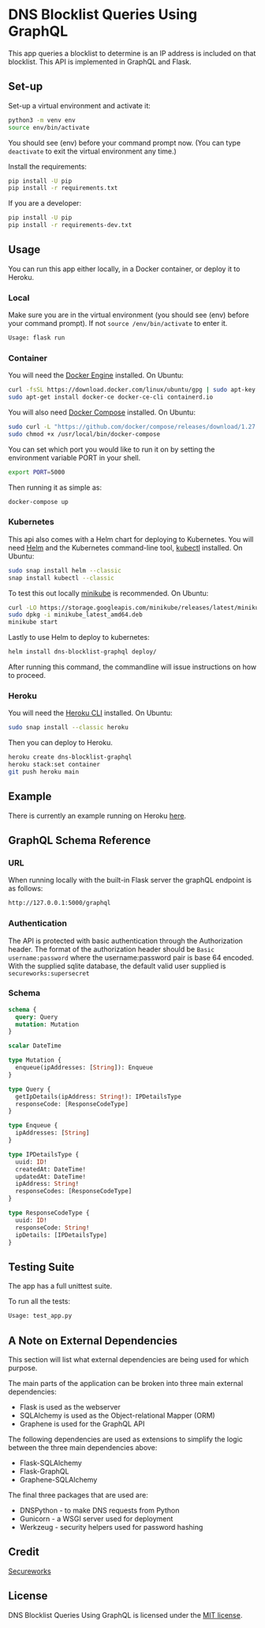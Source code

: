 # DNS Blocklist Queries Using GraphQL

This app queries a blocklist to determine is an IP address is included on that blocklist. This API is implemented in GraphQL and Flask.

## Set-up

Set-up a virtual environment and activate it:

```bash
python3 -m venv env
source env/bin/activate
```

You should see (env) before your command prompt now. (You can type `deactivate` to exit the virtual environment any time.)

Install the requirements:

```bash
pip install -U pip
pip install -r requirements.txt
```

If you are a developer:

```bash
pip install -U pip
pip install -r requirements-dev.txt
```

## Usage

You can run this app either locally, in a Docker container, or deploy it to Heroku.

### Local

Make sure you are in the virtual environment (you should see (env) before your command prompt). If not `source /env/bin/activate` to enter it.

```bash
Usage: flask run
```

### Container

You will need the [Docker Engine](https://docs.docker.com/engine/install/) installed. On Ubuntu:

```bash
curl -fsSL https://download.docker.com/linux/ubuntu/gpg | sudo apt-key add -
sudo apt-get install docker-ce docker-ce-cli containerd.io
```

You will also need [Docker Compose](https://docs.docker.com/compose/install/) installed. On Ubuntu:

```bash
sudo curl -L "https://github.com/docker/compose/releases/download/1.27.4/docker-compose-$(uname -s)-$(uname -m)" -o /usr/local/bin/docker-compose
sudo chmod +x /usr/local/bin/docker-compose
```

You can set which port you would like to run it on by setting the environment variable PORT in your shell.

```bash
export PORT=5000
```

Then running it as simple as:

```bash
docker-compose up
```

### Kubernetes

This api also comes with a Helm chart for deploying to Kubernetes. You will need [Helm](https://helm.sh/docs/intro/install/) and the Kubernetes command-line tool, [kubectl](https://kubernetes.io/docs/tasks/tools/install-kubectl/) installed. On Ubuntu:

```bash
sudo snap install helm --classic
snap install kubectl --classic
```

To test this out locally [minikube](https://minikube.sigs.k8s.io/docs/start/) is recommended. On Ubuntu:

```bash
curl -LO https://storage.googleapis.com/minikube/releases/latest/minikube_latest_amd64.deb
sudo dpkg -i minikube_latest_amd64.deb
minikube start
```

Lastly to use Helm to deploy to kubernetes:

```bash
helm install dns-blocklist-graphql deploy/
```

After running this command, the commandline will issue instructions on how to proceed.

### Heroku

You will need the [Heroku CLI](https://devcenter.heroku.com/articles/heroku-cli) installed. On Ubuntu:

```bash
sudo snap install --classic heroku
```

Then you can deploy to Heroku.

```bash
heroku create dns-blocklist-graphql
heroku stack:set container
git push heroku main
```

## Example

There is currently an example running on Heroku [here](https://dns-blocklist-graphql.herokuapp.com/).

## GraphQL Schema Reference

### URL

When running locally with the built-in Flask server the graphQL endpoint is as follows:

```bash
http://127.0.0.1:5000/graphql
```

### Authentication

The API is protected with basic authentication through the Authorization header. The format of the authorization header should be `Basic username:password` where the username:password pair is base 64 encoded. With the supplied sqlite database, the default valid user supplied is `secureworks:supersecret`

### Schema

```graphql
schema {
  query: Query
  mutation: Mutation
}

scalar DateTime

type Mutation {
  enqueue(ipAddresses: [String]): Enqueue
}

type Query {
  getIpDetails(ipAddress: String!): IPDetailsType
  responseCode: [ResponseCodeType]
}

type Enqueue {
  ipAddresses: [String]
}

type IPDetailsType {
  uuid: ID!
  createdAt: DateTime!
  updatedAt: DateTime!
  ipAddress: String!
  responseCodes: [ResponseCodeType]
}

type ResponseCodeType {
  uuid: ID!
  responseCode: String!
  ipDetails: [IPDetailsType]
}
```

## Testing Suite

The app has a full unittest suite.

To run all the tests:

```bash
Usage: test_app.py
```

## A Note on External Dependencies

This section will list what external dependencies are being used for which purpose.

The main parts of the application can be broken into three main external dependencies:

- Flask is used as the webserver
- SQLAlchemy is used as the Object-relational Mapper (ORM)
- Graphene is used for the GraphQL API

The following dependencies are used as extensions to simplify the logic between the three main dependencies above:

- Flask-SQLAlchemy
- Flask-GraphQL
- Graphene-SQLAlchemy

The final three packages that are used are:

- DNSPython - to make DNS requests from Python
- Gunicorn - a WSGI server used for deployment
- Werkzeug - security helpers used for password hashing

## Credit

[Secureworks](https://www.secureworks.com/)

## License

DNS Blocklist Queries Using GraphQL is licensed under the [MIT license](https://github.com/danrneal/dns-blocklist-graphql/blob/master/LICENSE).
